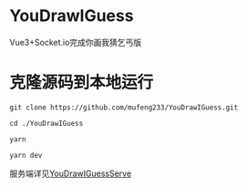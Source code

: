 # YouDrawIGuess
Vue3+Socket.io完成你画我猜乞丐版

# 克隆源码到本地运行
```
git clone https://github.com/mufeng233/YouDrawIGuess.git

cd ./YouDrawIGuess

yarn

yarn dev

```

服务端详见[YouDrawIGuessServe](https://github.com/mufeng233/YouDrawIGuessServer.git)
